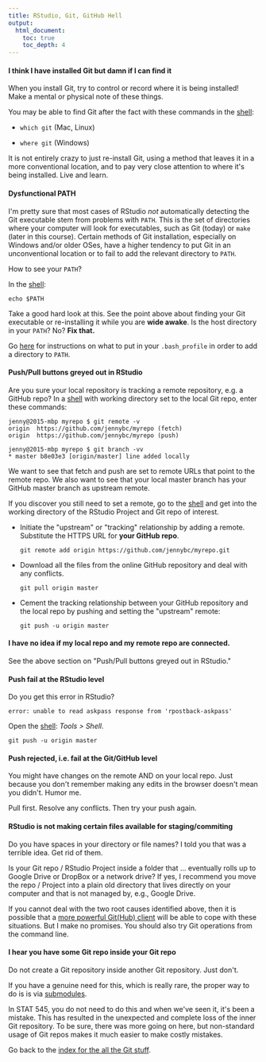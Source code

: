 ```yaml
---
title: RStudio, Git, GitHub Hell
output:
  html_document:
    toc: true
    toc_depth: 4
---
```


#### I think I have installed Git but damn if I can find it

When you install Git, try to control or record where it is being installed! Make a mental or physical note of these things.

You may be able to find Git after the fact with these commands in the [shell](git09_shell.html):

* `which git` (Mac, Linux)

* `where git` (Windows)

It is not entirely crazy to just re-install Git, using a method that leaves it in a more conventional location, and to pay very close attention to where it's being installed. Live and learn.

#### Dysfunctional PATH

I'm pretty sure that most cases of RStudio *not* automatically detecting the Git executable stem from problems with `PATH`. This is the set of directories where your computer will look for executables, such as Git (today) or `make` (later in this course). Certain methods of Git installation, especially on Windows and/or older OSes, have a higher tendency to put Git in an unconventional location or to fail to add the relevant directory to `PATH`.

How to see your `PATH`?

In the [shell](git09_shell.html):

``` shell
echo $PATH
```

Take a good hard look at this. See the point above about finding your Git executable or re-installing it while you are **wide awake**. Is the host directory in your `PATH`? No? **Fix that.**

Go [here](http://www.troubleshooters.com/linux/prepostpath.htm) for instructions on what to put in your `.bash_profile` in order to add a directory to `PATH`.

#### Push/Pull buttons greyed out in RStudio

Are you sure your local repository is tracking a remote repository, e.g. a GitHub repo? In a [shell](git09_shell.html) with working directory set to the local Git repo, enter these commands:
  
``` shell
jenny@2015-mbp myrepo $ git remote -v
origin	https://github.com/jennybc/myrepo (fetch)
origin	https://github.com/jennybc/myrepo (push)

jenny@2015-mbp myrepo $ git branch -vv
* master b8e03e3 [origin/master] line added locally
```

We want to see that fetch and push are set to remote URLs that point to the remote repo. We also want to see that your local master branch has your GitHub master branch as upstream remote.

If you discover you still need to set a remote, go to the [shell](git09_shell.html) and get into the working directory of the RStudio Project and Git repo of interest.

  * Initiate the "upstream" or "tracking" relationship by adding a remote. Substitute the HTTPS URL for **your GitHub repo**.

    ``` shell
    git remote add origin https://github.com/jennybc/myrepo.git
    ```
  * Download all the files from the online GitHub repository and deal with any conflicts.
  
    ``` shell
    git pull origin master
    ```

  * Cement the tracking relationship between your GitHub repository and the local repo by pushing and setting the "upstream" remote:
  
    ``` shell
    git push -u origin master
    ```

#### I have no idea if my local repo and my remote repo are connected.

See the above section on "Push/Pull buttons greyed out in RStudio."

#### Push fail at the RStudio level

Do you get this error in RStudio?

```
error: unable to read askpass response from 'rpostback-askpass'
```

Open the [shell](git09_shell.html): *Tools > Shell*.

``` shell
git push -u origin master
```

#### Push rejected, i.e. fail at the Git/GitHub level

You might have changes on the remote AND on your local repo. Just because you don't remember making any edits in the browser doesn't mean you didn't. Humor me.

Pull first. Resolve any conflicts. Then try your push again.

#### RStudio is not making certain files available for staging/commiting

Do you have spaces in your directory or file names? I told you that was a terrible idea. Get rid of them.

Is your Git repo / RStudio Project inside a folder that ... eventually rolls up to Google Drive or DropBox or a network drive? If yes, I recommend you move the repo / Project into a plain old directory that lives directly on your computer and that is not managed by, e.g., Google Drive.

If you cannot deal with the two root causes identified above, then it is possible that a [more powerful Git(Hub) client](git02_git-clients.html) will be able to cope with these situations. But I make no promises. You should also try Git operations from the command line.

#### I hear you have some Git repo inside your Git repo

Do not create a Git repository inside another Git repository. Just don't.

If you have a genuine need for this, which is really rare, the proper way to do is is via [submodules](http://git-scm.com/book/en/v2/Git-Tools-Submodules).

In STAT 545, you do not need to do this and when we've seen it, it's been a mistake. This has resulted in the unexpected and complete loss of the inner Git repository. To be sure, there was more going on here, but non-standard usage of Git repos makes it much easier to make costly mistakes.

Go back to the [index for the all the Git stuff](git00_index.html).
